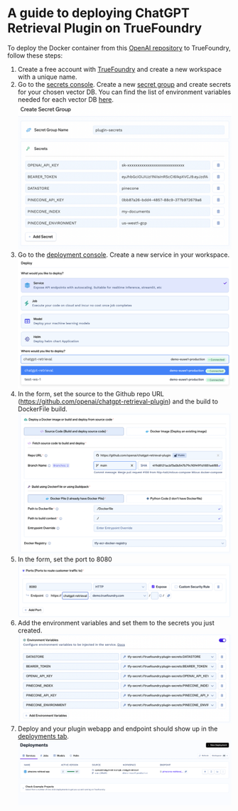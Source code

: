 # A guide to deploying ChatGPT Retrieval Plugin on TrueFoundry

To deploy the Docker container from this [OpenAI repository](https://github.com/openai/chatgpt-retrieval-plugin) to TrueFoundry, follow these steps:

 1. Create a free account with [TrueFoundry](https://app.truefoundry.com/) and create a new workspace with a unique name.
 2. Go to the [secrets console](https://app.truefoundry.com/secrets). Create a new [secret group](https://docs.truefoundry.com/docs/secrets) and create secrets for your chosen vector DB. You can find the list of environment variables needed for each vector DB [here](https://github.com/openai/chatgpt-retrieval-plugin#choosing-a-vector-database).
    ![create secret group](./create-secret-group.png)
 3. Go to the [deployment console](https://app.truefoundry.com/deployments). Create a new service in your workspace.
    ![create service](./create-service.png)
 4. In the form, set the source to the Github repo URL (https://github.com/openai/chatgpt-retrieval-plugin) and the build to DockerFile build.
   ![source & build setting](./source-build.png)
 5. In the form, set the port to 8080
   ![port setting](./port-setting.png)
 6. Add the environment variables and set them to the secrets you just created.
   ![env setting](./setting-envs.png)
 7. Deploy and your plugin webapp and endpoint should show up in the [deployments tab](https://app.truefoundry.com/deployments).
![deployed service](./deployed-svc.png)

